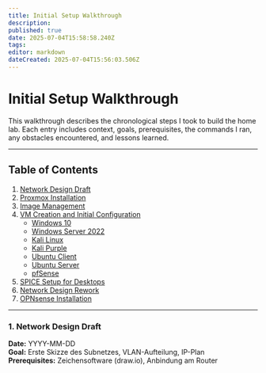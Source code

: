 ```yaml
---
title: Initial Setup Walkthrough
description: 
published: true
date: 2025-07-04T15:58:58.240Z
tags: 
editor: markdown
dateCreated: 2025-07-04T15:56:03.506Z
---
```


# Initial Setup Walkthrough

This walkthrough describes the chronological steps I took to build the home lab. Each entry includes context, goals, prerequisites, the commands I ran, any obstacles encountered, and lessons learned.

---

## Table of Contents

1. [Network Design Draft](#network-design-draft)  
2. [Proxmox Installation](#proxmox-installation)  
3. [Image Management](#image-management)  
4. [VM Creation and Initial Configuration](#vm-creation-and-initial-configuration)  
   - [Windows 10](#windows-10)  
   - [Windows Server 2022](#windows-server-2022)  
   - [Kali Linux](#kali-linux)  
   - [Kali Purple](#kali-purple)  
   - [Ubuntu Client](#ubuntu-client)  
   - [Ubuntu Server](#ubuntu-server)  
   - [pfSense](#pfsense)  
5. [SPICE Setup for Desktops](#spice-setup-for-desktops)  
6. [Network Design Rework](#network-design-rework)  
7. [OPNsense Installation](#opnsense-installation)  

---















### 1. Network Design Draft

**Date:** YYYY-MM-DD  
**Goal:** Erste Skizze des Subnetzes, VLAN-Aufteilung, IP-Plan  
**Prerequisites:** Zeichensoftware (draw.io), Anbindung am Router  
